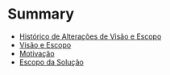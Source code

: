 # Summary

* [Histórico de Alterações de Visão e Escopo](README.md)
* [Visão e Escopo](chapter1.md)
* [Motivação](motivacao.md)
* [Escopo da Solução](escopo-da-solucao.md)

